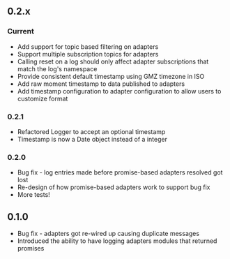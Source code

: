 
## 0.2.x

### Current
 * Add support for topic based filtering on adapters
 * Support multiple subscription topics for adapters
 * Calling reset on a log should only affect adapter subscriptions that match the log's namespace
 * Provide consistent default timestamp using GMZ timezone in ISO
 * Add raw moment timestamp to data published to adapters
 * Add timestamp configuration to adapter configuration to allow users to customize format

### 0.2.1
 * Refactored Logger to accept an optional timestamp
 * Timestamp is now a Date object instead of a integer

### 0.2.0
 * Bug fix - log entries made before promise-based adapters resolved got lost
 * Re-design of how promise-based adapters work to support bug fix
 * More tests!

## 0.1.0
 * Bug fix - adapters got re-wired up causing duplicate messages
 * Introduced the ability to have logging adapters modules that returned promises

